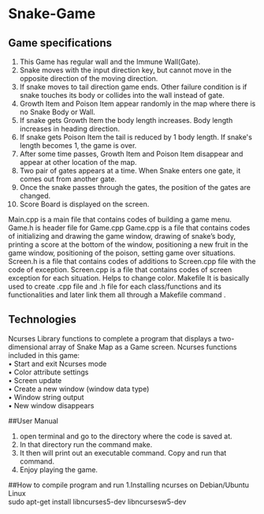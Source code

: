 # Snake-Game
## Game specifications

1.	This Game has regular wall and the Immune Wall(Gate).<br>
2.	Snake moves with the input direction key, but cannot move in the opposite direction of the moving direction. <br>
3.  If snake moves to tail direction game ends. Other failure condition is if snake touches its body or collides into the wall instead of gate.<br>
4.	Growth Item and Poison Item appear randomly in the map where there is no Snake Body or Wall. <br>
5.  If snake gets Growth Item the body length increases. Body length increases in heading direction. <br>
6.  If snake gets Poison Item the tail is reduced by 1 body length. If snake's length becomes 1, the game is over.<br>
7.  After some time passes, Growth Item and Poison Item disappear and appear at other location of the map.<br>
8.  Two pair of gates appears at a time. When Snake enters one gate, it comes out from another gate.<br>
9.  Once the snake passes through the gates, the position of the gates are changed.<br>
10. Score Board is displayed on the screen. <br>





Main.cpp is a main file that contains codes of building a game menu.
Game.h is header file for Game.cpp
Game.cpp is a file that contains codes of initializing and drawing the game window, drawing of snake’s body, printing a score at the bottom of the window, positioning a new fruit in the game window, positioning of the poison, setting game over situations.
Screen.h is a file that contains codes of additions to Screen.cpp file with the code of exception.
Screen.cpp is a file that contains codes of screen exception for each situation. Helps to change color.
Makefile It is basically used to create .cpp file and .h file for each class/functions and its functionalities and later link them all through a Makefile command .

## Technologies
 Ncurses Library functions to complete a program that displays a two-dimensional array of Snake Map as a Game screen. Ncurses functions included in this game: <br>
•	Start and exit Ncurses mode <br>
•	Color attribute settings <br>
•	Screen update <br>
•	Create a new window (window data type) <br>
•	Window string output <br>
•	New window disappears <br>


##User Manual
1.	open terminal and go to the directory where the code is saved at.<br>
2.	In that directory run the command make. <br>
3.	It then will print out an executable command. Copy and run that command.<br>
4.	Enjoy playing the game. <br>


##How to compile program and run
1.Installing ncurses on Debian/Ubuntu Linux<br>
   sudo apt-get install libncurses5-dev libncursesw5-dev

